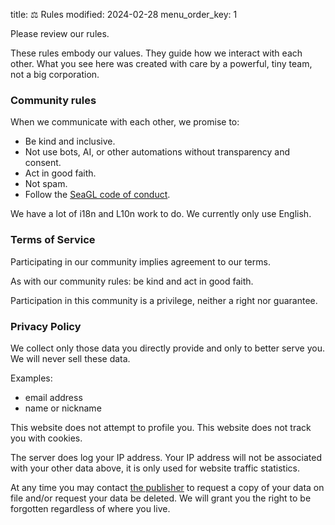 title: ⚖️ Rules
modified: 2024-02-28
menu_order_key: 1


Please review our rules.

These rules embody our values.
They guide how we interact with each other.
What you see here was created with care by a powerful, tiny team, not a big corporation.

### Community rules

When we communicate with each other, we promise to:

* Be kind and inclusive.
* Not use bots, AI, or other automations without transparency and consent.
* Act in good faith.
* Not spam.
* Follow the [SeaGL code of conduct](https://seagl.org/code_of_conduct).

We have a lot of i18n and L10n work to do.
We currently only use English.

### Terms of Service

Participating in our community implies agreement to our terms.

As with our community rules: be kind and act in good faith.

Participation in this community is a privilege, neither a right nor guarantee.

### Privacy Policy

We collect only those data you directly provide and only to better serve you.
We will never sell these data.

Examples:

* email address
* name or nickname

This website does not attempt to profile you.
This website does not track you with cookies.

The server does log your IP address.
Your IP address will not be associated with your other data above, it is only used for website traffic statistics.

At any time you may contact [the publisher](https://sunrisedata.io) to request a copy of your data on file and/or request your data be deleted.
We will grant you the right to be forgotten regardless of where you live.
